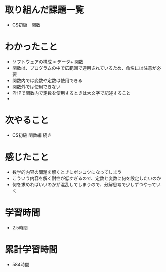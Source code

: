 # 取り組んだ課題一覧
- CS初級　関数

# わかったこと
- ソフトウェアの構成 = データ+ 関数
- 関数は、プログラムの中で広範囲で適用されているため、命名には注意が必要
- 関数内では変数や定数は使用できる
- 関数外では使用できない
- PHPで関数内で定数を使用するときは大文字で記述すること
- 

# 次やること
- CS初級 関数編 続き

# 感じたこと
- 数学的内容の問題を解くときにポンコツになってしまう
- こういう内容を解く耐性が低すぎるので、定数と変数に何を設定したいのか
- 何を求めればいいのかが混乱してしまうので、分解思考で少しずつやっていく

# 学習時間
- 2.5時間

# 累計学習時間
- 584時間
